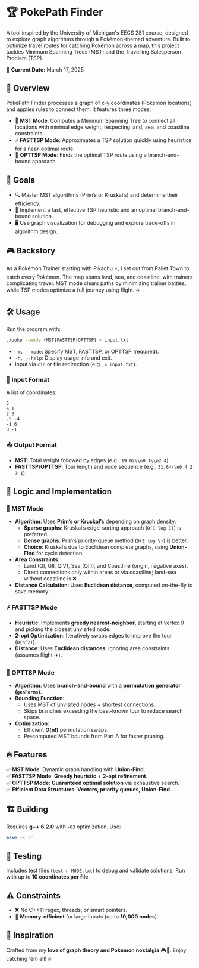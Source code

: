 # 🏆 PokePath Finder

A tool inspired by the University of Michigan's EECS 281 course, designed to explore graph algorithms through a Pokémon-themed adventure. Built to optimize travel routes for catching Pokémon across a map, this project tackles Minimum Spanning Trees (MST) and the Travelling Salesperson Problem (TSP).

📅 **Current Date:** March 17, 2025

## 🚀 Overview

PokePath Finder processes a graph of x-y coordinates (Pokémon locations) and applies rules to connect them. It features three modes:

- 🌳 **MST Mode**: Computes a Minimum Spanning Tree to connect all locations with minimal edge weight, respecting land, sea, and coastline constraints.
- ⚡ **FASTTSP Mode**: Approximates a TSP solution quickly using heuristics for a near-optimal route.
- 🎯 **OPTTSP Mode**: Finds the optimal TSP route using a branch-and-bound approach.

## 🎯 Goals

- 🔍 Master MST algorithms (Prim’s or Kruskal’s) and determine their efficiency.
- 🏃 Implement a fast, effective TSP heuristic and an optimal branch-and-bound solution.
- 🖥️ Use graph visualization for debugging and explore trade-offs in algorithm design.

## 🎮 Backstory

As a Pokémon Trainer starting with Pikachu ⚡, I set out from Pallet Town to catch every Pokémon. The map spans land, sea, and coastline, with trainers complicating travel. MST mode clears paths by minimizing trainer battles, while TSP modes optimize a full journey using flight. ✈️

## 🛠️ Usage

Run the program with:

```bash
./poke --mode {MST|FASTTSP|OPTTSP} < input.txt
```

- `-m, --mode`: Specify MST, FASTTSP, or OPTTSP (required).
- `-h, --help`: Display usage info and exit.
- Input via `cin` or file redirection (e.g., `< input.txt`).

### 📄 Input Format
A list of coordinates:

```
5
6 1
2 3
-5 -4
-1 6
0 -1
```

### 📤 Output Format

- **MST**: Total weight followed by edges (e.g., `19.02\\n0 1\\n2 4`).
- **FASTTSP/OPTTSP**: Tour length and node sequence (e.g., `31.64\\n0 4 2 3 1`).

## 🔬 Logic and Implementation

### 🌳 MST Mode

- **Algorithm**: Uses **Prim’s or Kruskal’s** depending on graph density.
  - **Sparse graphs**: Kruskal’s edge-sorting approach (`O(E log E)`) is preferred.
  - **Dense graphs**: Prim’s priority-queue method (`O(E log V)`) is better.
  - **Choice**: Kruskal’s due to Euclidean complete graphs, using **Union-Find** for cycle detection.
- **Area Constraints**: 
  - Land (QI, QII, QIV), Sea (QIII), and Coastline (origin, negative axes).
  - Direct connections only within areas or via coastline; land-sea without coastline is ❌.
- **Distance Calculation**: Uses **Euclidean distance**, computed on-the-fly to save memory.

### ⚡ FASTTSP Mode

- **Heuristic**: Implements **greedy nearest-neighbor**, starting at vertex 0 and picking the closest unvisited node.
- **2-opt Optimization**: Iteratively swaps edges to improve the tour (`O(n^2)`).
- **Distance**: Uses **Euclidean distances**, ignoring area constraints (assumes flight ✈️).

### 🎯 OPTTSP Mode

- **Algorithm**: Uses **branch-and-bound** with a **permutation generator (`genPerms`)**.
- **Bounding Function**: 
  - Uses MST of unvisited nodes + shortest connections.
  - Skips branches exceeding the best-known tour to reduce search space.
- **Optimization**: 
  - Efficient **O(n!)** permutation swaps.
  - Precomputed MST bounds from Part A for faster pruning.

## 🔥 Features

✅ **MST Mode**: Dynamic graph handling with **Union-Find**.  
✅ **FASTTSP Mode**: **Greedy heuristic** + **2-opt refinement**.  
✅ **OPTTSP Mode**: **Guaranteed optimal solution** via exhaustive search.  
✅ **Efficient Data Structures**: **Vectors, priority queues, Union-Find**.  

## 🏗️ Building

Requires **g++ 6.2.0** with `-O3` optimization. Use:

```bash
make -R -r
```

## 🧪 Testing

Includes test files (`test-n-MODE.txt`) to debug and validate solutions. Run with up to **10 coordinates per file**.

## ⚠️ Constraints

- ❌ No C++11 regex, threads, or smart pointers.
- 💾 **Memory-efficient** for large inputs (up to **10,000 nodes**).

## 🎨 Inspiration

Crafted from my **love of graph theory and Pokémon nostalgia** 🎮🐉. Enjoy catching 'em all! 🔥
